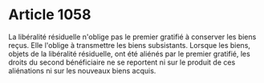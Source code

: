 # Article 1058

La libéralité résiduelle n'oblige pas le premier gratifié à conserver les biens reçus. Elle l'oblige à transmettre les biens subsistants.   Lorsque les biens, objets de la libéralité résiduelle, ont été aliénés par le premier gratifié, les droits du second bénéficiaire ne se reportent ni sur le produit de ces aliénations ni sur les nouveaux biens acquis.